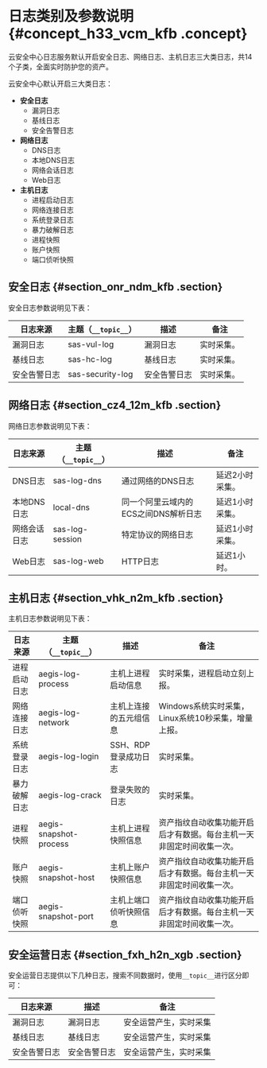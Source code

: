 # 日志类别及参数说明 {#concept_h33_vcm_kfb .concept}

云安全中心日志服务默认开启安全日志、网络日志、主机日志三大类日志，共14个子类，全面实时防护您的资产。

云安全中心默认开启三大类日志：

-   **安全日志**
    -   漏洞日志
    -   基线日志
    -   安全告警日志
-   **网络日志**
    -   DNS日志
    -   本地DNS日志
    -   网络会话日志
    -   Web日志
-   **主机日志**
    -   进程启动日志
    -   网络连接日志
    -   系统登录日志
    -   暴力破解日志
    -   进程快照
    -   账户快照
    -   端口侦听快照

## 安全日志 {#section_onr_ndm_kfb .section}

安全日志参数说明见下表：

|日志来源|主题（`__topic__`）|描述|备注|
|----|---------------|--|--|
|漏洞日志|sas-vul-log|漏洞日志|实时采集。|
|基线日志|sas-hc-log|基线日志|实时采集。|
|安全告警日志|sas-security-log|安全告警日志|实时采集。|

## 网络日志 {#section_cz4_12m_kfb .section}

网络日志参数说明见下表：

|日志来源|主题（`__topic__`）|描述|备注|
|----|---------------|--|--|
|DNS日志|sas-log-dns|通过网络的DNS日志|延迟2小时采集。|
|本地DNS日志|local-dns|同一个阿里云域内的ECS之间DNS解析日志|延迟1小时采集。|
|网络会话日志|sas-log-session|特定协议的网络日志|延迟1小时采集。|
|Web日志|sas-log-web|HTTP日志|延迟1小时。|

## 主机日志 {#section_vhk_n2m_kfb .section}

主机日志参数说明见下表：

|日志来源|主题（`__topic__`）|描述|备注|
|----|---------------|--|--|
|进程启动日志|aegis-log-process|主机上进程启动信息|实时采集，进程启动立刻上报。|
|网络连接日志|aegis-log-network|主机上连接的五元组信息|Windows系统实时采集，Linux系统10秒采集，增量上报。|
|系统登录日志|aegis-log-login|SSH、RDP登录成功日志|实时采集。|
|暴力破解日志|aegis-log-crack|登录失败的日志|实时采集。|
|进程快照|aegis-snapshot-process|主机上进程快照信息|资产指纹自动收集功能开启后才有数据。每台主机一天非固定时间收集一次。|
|账户快照|aegis-snapshot-host|主机上账户快照信息|资产指纹自动收集功能开启后才有数据。每台主机一天非固定时间收集一次。|
|端口侦听快照|aegis-snapshot-port|主机上端口侦听快照信息|资产指纹自动收集功能开启后才有数据。每台主机一天非固定时间收集一次。|

## **安全运营日志** {#section_fxh_h2n_xgb .section}

安全运营日志提供以下几种日志，搜索不同数据时，使用`__topic__`进行区分即可：

|日志来源|描述|备注|
|----|--|--|
|漏洞日志|漏洞日志|安全运营产生，实时采集|
|基线日志|基线日志|安全运营产生，实时采集|
|安全告警日志|安全告警日志|安全运营产生，实时采集|

